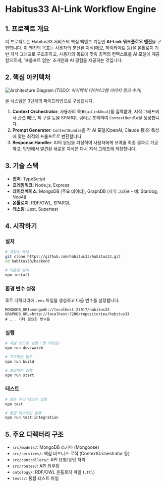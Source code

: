 # Habitus33 AI-Link Workflow Engine

## 1. 프로젝트 개요

이 프로젝트는 Habitus33 서비스의 핵심 백엔드 기능인 **AI-Link 워크플로우 엔진**을 구현합니다. 이 엔진의 목표는 사용자의 분산된 지식(메모, 하이라이트 등)을 온톨로지 기반 지식 그래프로 구조화하고, 사용자의 목표에 맞춰 최적의 컨텍스트를 AI 모델에 제공함으로써, '프롬프트 없는' 초개인화 AI 경험을 제공하는 것입니다.

## 2. 핵심 아키텍처

![Architecture Diagram](https://path.to/architecture_diagram.png) 
*(TODO: 아키텍처 다이어그램 이미지 링크 추가)*

본 시스템은 3단계의 파이프라인으로 구성됩니다.

1.  **Context Orchestrator**: 사용자의 목표(`aiLinkGoal`)를 입력받아, 지식 그래프에서 관련 메모, 책 구절 등을 SPARQL 쿼리로 조회하여 `ContextBundle`을 생성합니다.
2.  **Prompt Generator**: `ContextBundle`을 각 AI 모델(OpenAI, Claude 등)의 특성에 맞는 최적의 프롬프트로 변환합니다.
3.  **Response Handler**: AI의 응답을 파싱하여 사용자에게 보여줄 최종 결과로 가공하고, 답변에서 발견된 새로운 지식은 다시 지식 그래프에 저장합니다.

## 3. 기술 스택

-   **언어**: TypeScript
-   **프레임워크**: Node.js, Express
-   **데이터베이스**: MongoDB (주요 데이터), GraphDB (지식 그래프 - 예: Stardog, Neo4j)
-   **온톨로지**: RDF/OWL, SPARQL
-   **테스팅**: Jest, Supertest

## 4. 시작하기

### 설치

```bash
# 저장소 복제
git clone https://github.com/habitus33/habitus33.git
cd habitus33/backend

# 의존성 설치
npm install
```

### 환경 변수 설정

루트 디렉터리에 `.env` 파일을 생성하고 다음 변수를 설정합니다.

```
MONGODB_URI=mongodb://localhost:27017/habitus33
GRAPHDB_URL=http://localhost:7200/repositories/habitus33
# ... 기타 필요한 변수들
```

### 실행

```bash
# 개발 모드로 실행 (핫 리로딩)
npm run dev:watch

# 프로덕션 빌드
npm run build

# 프로덕션 실행
npm run start
```

### 테스트

```bash
# 모든 유닛 테스트 실행
npm test

# 통합 테스트만 실행
npm run test:integration
```

## 5. 주요 디렉터리 구조

-   `src/models/`: MongoDB 스키마 (Mongoose)
-   `src/services/`: 핵심 비즈니스 로직 (ContextOrchestrator 등)
-   `src/controllers/`: API 요청/응답 처리
-   `src/routes/`: API 라우팅
-   `ontology/`: RDF/OWL 온톨로지 파일 (`.ttl`)
-   `tests/`: 통합 테스트 파일